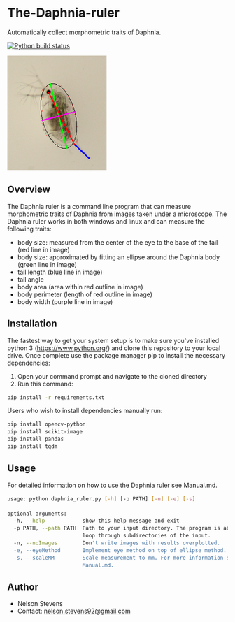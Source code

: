 # The-Daphnia-ruler
Automatically collect morphometric traits of Daphnia.
<!-- badges: start -->
[![Python build status](https://github.com/nelstevens/The-Daphnia-ruler/workflows/CI-CD/badge.svg)](https://github.com/nelstevens/The-Daphnia-ruler/actions)
<!-- badges: end -->

![](images/final_product_fin.jpg)
## Overview
The Daphnia ruler is a command line program that can measure morphometric traits of Daphnia from images taken under a microscope. 
The Daphnia ruler works in both windows and linux and can measure the following traits:
* body size: measured from the center of the eye to the base of the tail (red line in image)
* body size: approximated by fitting an ellipse around the Daphnia body (green line in image)
* tail length (blue line in image)
* tail angle
* body area (area within red outline in image)
* body perimeter (length of red outline in image)
* body width (purple line in image)


## Installation
The fastest way to get your system setup is to make sure you've installed python 3 (https://www.python.org/) and clone this repository to your local drive.
Once complete use the package manager pip to install the necessary dependencies:
1. Open your command prompt and navigate to the cloned directory
2. Run this command: 
```bash
pip install -r requirements.txt
```
Users who wish to install dependencies manually run:
```bash
pip install opencv-python
pip install scikit-image
pip install pandas
pip install tqdm
```
## Usage
For detailed information on how to use the Daphnia ruler see Manual.md.

```bash
usage: python daphnia_ruler.py [-h] [-p PATH] [-n] [-e] [-s]

optional arguments:
  -h, --help            show this help message and exit
  -p PATH, --path PATH  Path to your input directory. The program is able to
                        loop through subdirectories of the input.
  -n, --noImages        Don't write images with results overplotted.
  -e, --eyeMethod       Implement eye method on top of ellipse method.
  -s, --scaleMM         Scale measurement to mm. For more information see
                        Manual.md.
```

## Author
* Nelson Stevens
* Contact: nelson.stevens92@gmail.com
